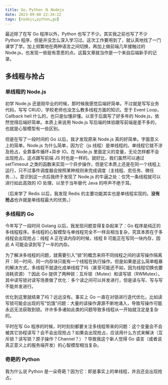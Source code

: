 ```yaml
---
title: Go，Python 与 Nodejs
date: 2023-09-08 22:34:22
tags: [nodejs,python,go] 
---
```


最近除了在写 Go 程序以外，Python 也写了不少。其实我之前也写了不少 Python 程序，但是并没怎么深入学习过。这次工作要用到了，就认真地找了一门课学了学。加上频繁地在两种语言之间切换，再加上做前端几年接触过的 Node.js，也发现一些挺有意思的点。这篇文章就当作是一个来自后端新手的记录。

<!-- more -->

## 多线程与抢占

### 单线程的 Node.js

初学 Node.js 还是刚毕业的时候，那时候我感觉后端好简单。不过就是写写业务代码，写写 CRUD，学校老师也没怎么教多线程方面的知识。至于 Event Loop，Callback hell 什么的，也只是似懂非懂。以至于后面写了好多年的 Node.js，依然觉得后端好简单。本质上来说用 Node.js 写后端的体验跟写前端是差不多的，也就是心智模型有一些区别。

但是在写了一段时间的 Go 以后，我才发现原来 Node.js 真的好简单。字面意义上的简单。Node.js 为什么简单，因为它（js 线程）是单线程的。单线程它就不涉及抢占，全靠事件循环+异步 IO。在 Node.js 里面定义的变量，无论怎样都不会出现抢占。这点跟写前端 JS 时也是一样的。就好比，我们虽然可以通过 setTimeout 之类的函数来实现一个异步操作，但是它本质上还是在同一个线程上运行，只不过事件调度器会按照某种规则来完成调度（主线程、宏任务、微任务...）。意识到这一点后我终于发现了 Node.js 的牛逼之处：仅凭一条线程就可以进行如此高效的 IO 处理，以至于当年替代 Java 的呼声不绝于耳。

（后来学了 Redis 以后，我发现 Redis 的主要功能其实也是单线程实现的。**没有抢占**也许就是单线程最大的优势。）

### 多线程的 Go

今年写了一段时间 Golang 以后，我发现问题变得复杂起来了：Go 程序是纯正的多线程程序。多线程的心智模型与单线程完全不一样且相当复杂，究其本质在于多线程会出现抢占：线程 A 正在读内存的时候，线程 B 可能正在写同一块内存，因此 A 可能会读到写了一半的内存。

为了解决多线程的问题，就需要引入“锁”的概念来将不同线程之间的读写操作隔离开：同一时间、同一内存块只能有一个线程在执行操作。但是如果是这么简单粗暴的解决方式，多线程不就退化成单线程了吗（甚至可能还不如，因为线程切换也要消耗资源）？因此 Go 提供了两种锁：互斥锁（Mutex）和读写锁（RWMutex）。其中读写锁对读写场景做了优化：多个读之间可以并发进行，但是读与写、写与写不能并发进行。

优化到这里就结束了吗？远远没有。事实上 Go 一直在对锁进行迭代优化，比如读写锁可能会出现的写“饥饿”问题：大量的读操作源源不断地涌入，导致写操作可能永远无法获取到锁。许许多多诸如此类的问题导致多线程从一开始就注定是复杂的。

平时在写 Go 程序的时候，时时刻刻都要关注多线程带来的问题：这个变量会不会被其它协程读写？会不会出现抢占？如果会出现抢占，应该用什么方式来解决（互斥锁？读写锁？原子操作？Channel？）？导致我这个新人觉得 Go 语言（或者说真正意义上的服务端开发）的心智模型相当复杂。

### 奇葩的 Python

我为什么说 Python 是一朵奇葩？因为它：即是事实上的单线程，并且还会出现抢占。